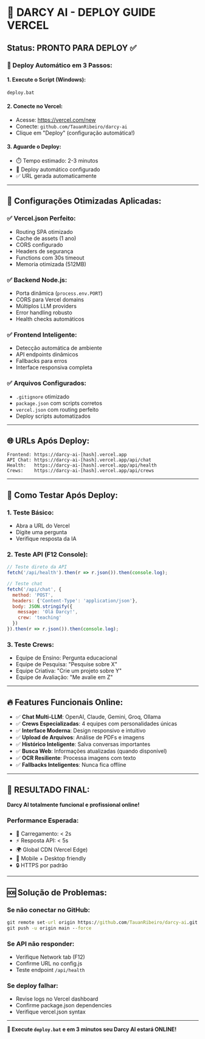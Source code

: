 # 🚀 DARCY AI - DEPLOY GUIDE VERCEL

## Status: PRONTO PARA DEPLOY ✅

### 🎯 Deploy Automático em 3 Passos:

#### 1. Execute o Script (Windows):
```cmd
deploy.bat
```

#### 2. Conecte no Vercel:
- Acesse: https://vercel.com/new
- Conecte: `github.com/TauanRibeiro/darcy-ai`
- Clique em "Deploy" (configuração automática!)

#### 3. Aguarde o Deploy:
- ⏱️ Tempo estimado: 2-3 minutos
- 🔄 Deploy automático configurado
- ✅ URL gerada automaticamente

---

## 🔧 Configurações Otimizadas Aplicadas:

### ✅ Vercel.json Perfeito:
- Routing SPA otimizado
- Cache de assets (1 ano)
- CORS configurado
- Headers de segurança
- Functions com 30s timeout
- Memoria otimizada (512MB)

### ✅ Backend Node.js:
- Porta dinâmica (`process.env.PORT`)
- CORS para Vercel domains
- Múltiplos LLM providers
- Error handling robusto
- Health checks automáticos

### ✅ Frontend Inteligente:
- Detecção automática de ambiente
- API endpoints dinâmicos
- Fallbacks para erros
- Interface responsiva completa

### ✅ Arquivos Configurados:
- `.gitignore` otimizado
- `package.json` com scripts corretos
- `vercel.json` com routing perfeito
- Deploy scripts automatizados

---

## 🌐 URLs Após Deploy:

```
Frontend: https://darcy-ai-[hash].vercel.app
API Chat: https://darcy-ai-[hash].vercel.app/api/chat
Health:   https://darcy-ai-[hash].vercel.app/api/health
Crews:    https://darcy-ai-[hash].vercel.app/api/crews
```

---

## 🧪 Como Testar Após Deploy:

### 1. Teste Básico:
- Abra a URL do Vercel
- Digite uma pergunta
- Verifique resposta da IA

### 2. Teste API (F12 Console):
```javascript
// Teste direto da API
fetch('/api/health').then(r => r.json()).then(console.log);

// Teste chat
fetch('/api/chat', {
  method: 'POST',
  headers: {'Content-Type': 'application/json'},
  body: JSON.stringify({
    message: 'Olá Darcy!',
    crew: 'teaching'
  })
}).then(r => r.json()).then(console.log);
```

### 3. Teste Crews:
- Equipe de Ensino: Pergunta educacional
- Equipe de Pesquisa: "Pesquise sobre X"
- Equipe Criativa: "Crie um projeto sobre Y"
- Equipe de Avaliação: "Me avalie em Z"

---

## 🔥 Features Funcionais Online:

- ✅ **Chat Multi-LLM**: OpenAI, Claude, Gemini, Groq, Ollama
- ✅ **Crews Especializadas**: 4 equipes com personalidades únicas
- ✅ **Interface Moderna**: Design responsivo e intuitivo
- ✅ **Upload de Arquivos**: Análise de PDFs e imagens
- ✅ **Histórico Inteligente**: Salva conversas importantes
- ✅ **Busca Web**: Informações atualizadas (quando disponível)
- ✅ **OCR Resiliente**: Processa imagens com texto
- ✅ **Fallbacks Inteligentes**: Nunca fica offline

---

## 🎉 RESULTADO FINAL:

**Darcy AI totalmente funcional e profissional online!**

### Performance Esperada:
- 🚄 Carregamento: < 2s
- ⚡ Resposta API: < 5s
- 🌍 Global CDN (Vercel Edge)
- 📱 Mobile + Desktop friendly
- 🔒 HTTPS por padrão

---

## 🆘 Solução de Problemas:

### Se não conectar no GitHub:
```cmd
git remote set-url origin https://github.com/TauanRibeiro/darcy-ai.git
git push -u origin main --force
```

### Se API não responder:
- Verifique Network tab (F12)
- Confirme URL no config.js
- Teste endpoint `/api/health`

### Se deploy falhar:
- Revise logs no Vercel dashboard
- Confirme package.json dependencies
- Verifique vercel.json syntax

---

**🎯 Execute `deploy.bat` e em 3 minutos seu Darcy AI estará ONLINE!**
